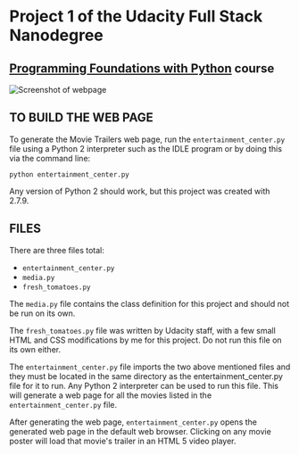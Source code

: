 Project 1 of the Udacity Full Stack Nanodegree
==============================================
[Programming Foundations with Python][1] course
------------------------------------------
![Screenshot of webpage](https://cloud.githubusercontent.com/assets/816651/10708514/13e5ea0a-79c0-11e5-8d6c-c3c3a3ba42a8.png)

TO BUILD THE WEB PAGE
---------------------
To generate the Movie Trailers web page, run the `entertainment_center.py` file
using a Python 2 interpreter such as the IDLE program or by doing this via the
command line:

    python entertainment_center.py

Any version of Python 2 should work, but this project was created with 2.7.9.

FILES
-----
There are three files total:

* `entertainment_center.py`
* `media.py`
* `fresh_tomatoes.py`

The `media.py` file contains the class definition for this project and should
not be run on its own.

The `fresh_tomatoes.py` file was written by Udacity staff, with a few small
HTML and CSS modifications by me for this project. Do not run this file on its
own either.

The `entertainment_center.py` file imports the two above mentioned files and
they must be located in the same directory as the entertainment_center.py file
for it to run. Any Python 2 interpreter can be used to run this file. This will
generate a web page for all the movies listed in the `entertainment_center.py`
file.

After generating the web page, `entertainment_center.py` opens the generated
web page in the default web browser. Clicking on any movie poster will load
that movie's trailer in an HTML 5 video player.

[1]:https://www.udacity.com/course/programming-foundations-with-python--ud036

